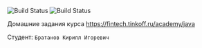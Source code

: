 ![Build Status](https://github.com/Skiftare/TinkoffCourseJava2023/actions/workflows/build.yml/badge.svg)
![Build Status](https://github.com/sanyarnd/java-course-2023/actions/workflows/build.yml/badge.svg)

Домашние задания курса https://fintech.tinkoff.ru/academy/java

Студент: `Братанов Кирилл Игоревич`
